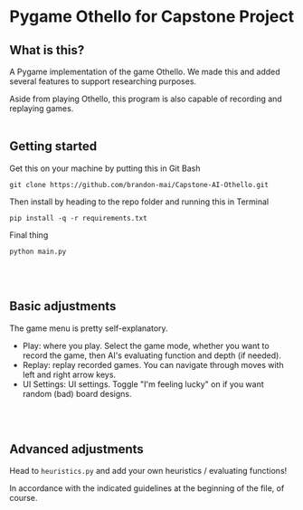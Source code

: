 # Pygame Othello for Capstone Project

## What is this?
A Pygame implementation of the game Othello. We made this and added several
features to support researching purposes.

Aside from playing Othello, this program is also capable of recording and
replaying games.
<br>
<br>

## Getting started
Get this on your machine by putting this in Git Bash
```
git clone https://github.com/brandon-mai/Capstone-AI-Othello.git
```
Then install by heading to the repo folder and running this in Terminal
```
pip install -q -r requirements.txt
```
Final thing
```
python main.py
```
<br>
<br>

## Basic adjustments
The game menu is pretty self-explanatory.
- Play: where you play. Select the game mode, whether you want to record the game,
then AI's evaluating function and depth (if needed).
- Replay: replay recorded games. You can navigate through moves with left and right
arrow keys.
- UI Settings: UI settings. Toggle "I'm feeling lucky" on if you want random (bad)
board designs.
<br>
<br>

## Advanced adjustments
Head to `heuristics.py` and add your own heuristics / evaluating functions!

In accordance with the indicated guidelines at the beginning of the file, of course.
<br>
<br>
